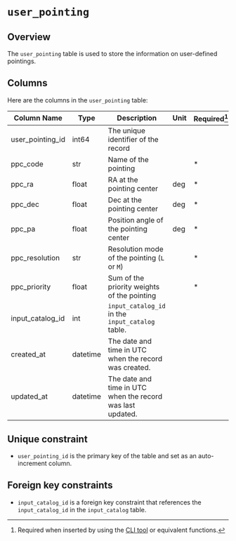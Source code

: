 # `user_pointing`

## Overview

The `user_pointing` table is used to store the information on user-defined pointings.

## Columns

Here are the columns in the `user_pointing` table:

| Column Name      | Type     | Description                                                | Unit | Required[^1] | Default |
| ---------------- | -------- | ---------------------------------------------------------- | ---- | ------------ | ------- |
| user_pointing_id | int64    | The unique identifier of the record                        |      |              |         |
| ppc_code         | str      | Name of the pointing                                       |      | \*           |         |
| ppc_ra           | float    | RA at the pointing center                                  | deg  | \*           |         |
| ppc_dec          | float    | Dec at the pointing center                                 | deg  | \*           |         |
| ppc_pa           | float    | Position angle of the pointing center                      | deg  | \*           |         |
| ppc_resolution   | str      | Resolution mode of the pointing (`L` or `M`)               |      | \*           |         |
| ppc_priority     | float    | Sum of the priority weights of the pointing                |      | \*           |         |
| input_catalog_id | int      | `input_catalog_id` in the `input_catalog` table.           |      |              |         |
| created_at       | datetime | The date and time in UTC when the record was created.      |      |              |         |
| updated_at       | datetime | The date and time in UTC when the record was last updated. |      |              |         |

[^1]: Required when inserted by using the [CLI tool](../reference/cli.md) or equivalent functions.

## Unique constraint

- `user_pointing_id` is the primary key of the table and set as an auto-increment column.

## Foreign key constraints

- `input_catalog_id` is a foreign key constraint that references the `input_catalog_id` in the `input_catalog` table.
